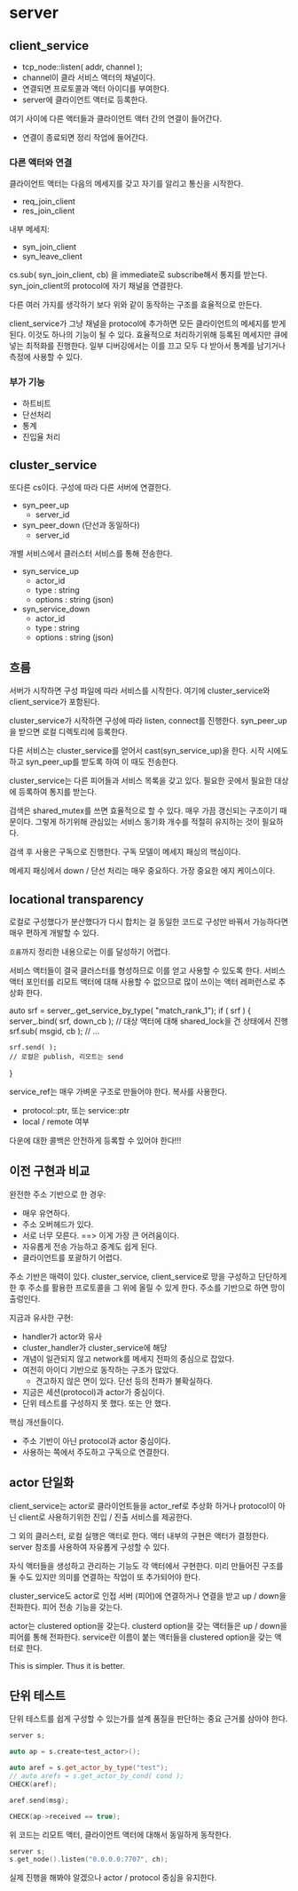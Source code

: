 # server

## client_service

- tcp_node::listen( addr, channel );
- channel이 클라 서비스 액터의 채널이다. 
- 연결되면 프로토콜과 액터 아이디를 부여한다.
- server에 클라이언트 액터로 등록한다.

여기 사이에 다른 액터들과 클라이언트 액터 간의 연결이 들어간다.

- 연결이 종료되면 정리 작업에 들어간다.


### 다른 액터와 연결

클라이언트 액터는 다음의 메세지를 갖고 자기를 알리고 통신을 시작한다.

- req_join_client
- res_join_client

내부 메세지:
- syn_join_client
- syn_leave_client

cs.sub( syn_join_client, cb) 을 immediate로 subscribe해서 통지를 받는다.
syn_join_client의 protocol에 자기 채널을 연결한다.

다른 여러 가지를 생각하기 보다 위와 같이 동작하는 구조를 효율적으로 만든다. 

client_service가 그냥 채널을 protocol에 추가하면 모든 클라이언트의 메세지를 
받게 된다. 이것도 하나의 기능이 될 수 있다. 효율적으로 처리하기위해 
등록된 메세지만 큐에 넣는 최적화를 진행한다. 일부 디버깅에서는 이를 
끄고 모두 다 받아서 통계를 남기거나 측정에 사용할 수 있다.

### 부가 기능

- 하트비트
- 단선처리
- 통계
- 진입율 처리

## cluster_service

또다른 cs이다. 구성에 따라 다른 서버에 연결한다. 
- syn_peer_up
  - server_id
- syn_peer_down (단선과 동일하다)
  - server_id

개별 서비스에서 클러스터 서비스를 통해 전송한다.
- syn_service_up
  - actor_id
  - type : string
  - options : string (json)
- syn_service_down
  - actor_id
  - type : string
  - options : string (json)

## 흐름 

서버가 시작하면 구성 파일에 따라 서비스를 시작한다. 
여기에 cluster_service와 client_service가 포함된다. 

cluster_service가 시작하면 구성에 따라 listen, connect를 진행한다.
syn_peer_up을 받으면 로컬 디렉토리에 등록한다. 

다른 서비스는 cluster_service를 얻어서 cast(syn_service_up)을 한다. 
시작 시에도 하고 syn_peer_up를 받도록 하여 이 때도 전송한다.

cluster_service는 다른 피어들과 서비스 목록을 갖고 있다. 
필요한 곳에서 필요한 대상에 등록하여 통지를 받는다. 

검색은 shared_mutex를 쓰면 효율적으로 할 수 있다. 매우 가끔 갱신되는 
구조이기 때문이다. 그렇게 하기위해 관심있는 서비스 동기화 개수를 적절히
유지하는 것이 필요하다.

검색 후 사용은 구독으로 진행한다. 구독 모델이 메세지 패싱의 핵심이다.

메세지 패싱에서 down / 단선 처리는 매우 중요하다. 가장 중요한 에지 케이스이다.

## locational transparency

로컬로 구성했다가 분산했다가 다시 합치는 걸 동일한 코드로 구성만 바꿔서 가능하다면
매우 편하게 개발할 수 있다. 

`흐름`까지 정리한 내용으로는 이를 달성하기 어렵다. 

서비스 액터들이 결국 클러스터를 형성하므로 이를 얻고 사용할 수 있도록 한다.
서비스 액터 포인터를 리모트 액터에 대해 사용할 수 없으므로 
많이 쓰이는 액터 레퍼런스로 추상화 한다. 

auto srf = server_.get_service_by_type( "match_rank_1");
if ( srf )
{
    server_.bind( srf, down_cb ); // 대상 액터에 대해 shared_lock을 건 상태에서 진행
    srf.sub( msgid, cb ); 
    // ...

    srf.send( );
    // 로컬은 publish, 리모트는 send
}

service_ref는 매우 가벼운 구조로 만들어야 한다. 복사를 사용한다. 
- protocol::ptr, 또는 service::ptr
- local / remote 여부

다운에 대한 콜백은 안전하게 등록할 수 있어야 한다!!!

## 이전 구현과 비교

완전한 주소 기반으로 한 경우:
- 매우 유연하다.
- 주소 오버헤드가 있다.
- 서로 너무 모른다. ==> 이게 가장 큰 어려움이다. 
- 자유롭게 전송 가능하고 중계도 쉽게 된다.
- 클라이언트를 포괄하기 어렵다.

주소 기반은 매력이 있다. cluster_service, client_service로 망을 구성하고 단단하게 한 후
주소를 활용한 프로토콜을 그 위에 올릴 수 있게 한다. 주소를 기반으로 하면 망이 출렁인다.

지금과 유사한 구현:
- handler가 actor와 유사
- cluster_handler가 cluster_service에 해당
- 개념이 일관되지 않고 network를 메세지 전파의 중심으로 잡았다.
- 여전히 아이디 기반으로 동작하는 구조가 많았다.
  - 견고하지 않은 면이 있다. 단선 등의 전파가 불확실하다.
- 지금은 세션(protocol)과 actor가 중심이다.
- 단위 테스트를 구성하지 못 했다. 또는 안 했다. 

핵심 개선들이다.
- 주소 기반이 아닌 protocol과 actor 중심이다.
- 사용하는 쪽에서 주도하고 구독으로 연결한다.

## actor 단일화 

client_service는 actor로 클라이언트들을 actor_ref로 추상화 하거나
protocol이 아닌 client로 사용하기위한 진입 / 진출 서비스를 제공한다.

그 외의 클러스터, 로컬 실행은 액터로 한다. 액터 내부의 구현은 액터가 결정한다.
server 참조를 사용하여 자유롭게 구성할 수 있다.

자식 액터들을 생성하고 관리하는 기능도 각 액터에서 구현한다.
미리 만들어진 구조를 둘 수도 있지만 의미를 연결하는 작업이 또 추가되어야 한다.

cluster_service도 actor로 인접 서버 (피어)에 연결하거나 연결을 받고
up / down을 전파한다. 피어 전송 기능을 갖는다.

actor는 clustered option을 갖는다. clusterd option을 갖는 액터들은 
up / down을 피어를 통해 전파한다. service란 이름이 붙는 액터들을 
clustered option을 갖는 액터로 한다.

This is simpler. Thus it is better.

## 단위 테스트 

단위 테스트를 쉽게 구성할 수 있는가를 설계 품질을 판단하는 중요 근거롤 삼아야 한다.

```c++
server s;

auto ap = s.create<test_actor>();

auto aref = s.get_actor_by_type("test");
// auto arefs = s.get_actor_by_cond( cond );
CHECK(aref);

aref.send(msg);

CHECK(ap->received == true);
```

위 코드는 리모트 액터, 클라이언트 액터에 대해서 동일하게 동작한다.

```c++
server s;
s.get_node().listen("0.0.0.0:7707", ch);
```

실제 진행을 해봐야 알겠으나 actor / protocol 중심을 유지한다.


